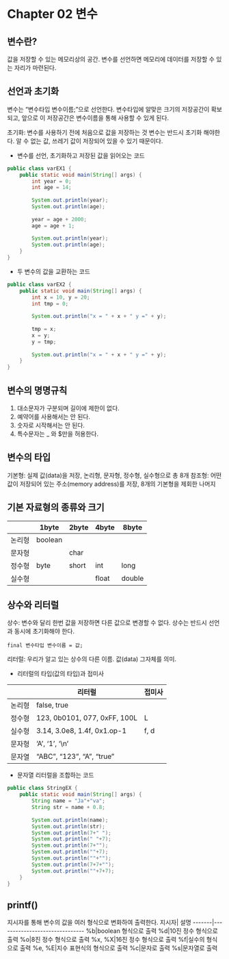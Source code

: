 Chapter 02 변수
===============
변수란?
--------
값을 저장할 수 있는 메모리상의 공간. 
변수를 선언하면 메모리에 데이터를 저장할 수 있는 자리가 마련된다.

선언과 초기화
-------------
변수는 “변수타입 변수이름;”으로 선언한다.
변수타입에 알맞은 크기의 저장공간이 확보되고, 앞으로 이 저장공간은 변수이름을 통해 사용할 수 있게 된다.

초기화: 변수를 사용하기 전에 처음으로 값을 저장하는 것
변수는 반드시 초기화 해야한다. 알 수 없는 값, 쓰레기 값이 저장되어 있을 수 있기 때문이다. 

* 변수를 선언, 초기화하고 저장된 값을 읽어오는 코드
```java
public class varEX1 {
	public static void main(String[] args) {
		int year = 0;
		int age = 14;
		
		System.out.println(year);
		System.out.println(age);
		
		year = age + 2000;
		age = age + 1;
		
		System.out.println(year);
		System.out.println(age);
	}
}
```
* 두 변수의 값을 교환하는 코드
```java
public class varEX2 {
	public static void main(String[] args) {
		int x = 10, y = 20;
		int tmp = 0;
		
		System.out.println("x = " + x + " y =" + y);
		
		tmp = x;
		x = y;
		y = tmp;
		
		System.out.println("x = " + x + " y =" + y);
	}
}
```

변수의 명명규칙
-----------
1. 대소문자가 구분되며 길이에 제한이 없다.
2. 예약어를 사용해서는 안 된다.
3. 숫자로 시작해서는 안 된다.
4. 특수문자는 _ 와 $만을 허용한다.

변수의 타입
----------
기본형: 실제 값(data)을 저장, 논리형, 문자형, 정수형, 실수형으로 총 8개
참조형: 어떤 값이 저장되어 있는 주소(memory address)를 저장, 8개의 기본형을 제회한 나머지

기본 자료형의 종류와 크기
--------------------
||1byte|2byte|4byte|8byte|
|--------|--------|--------|--------|--------|
|논리형  |boolean |        |        |        |
|문자형  |        |char    |        |        |
|정수형  |byte    |short   |int     |long    |
|실수형  |        |        |float   |double  |

상수와 리터럴
---------
상수: 변수와 달리 한번 값을 저장하면 다른 값으로 변경할 수 없다.
상수는 반드시 선언과 동시에 초기화해야 한다.

	final 변수타입 변수이름 = 값;

리터럴: 우리가 알고 있는 상수의 다른 이름. 값(data) 그자체를 의미.   
* 리터럴의 타입(값의 타입)과 접미사

||리터럴|접미사|
|--------|--------|--------|
|논리형  |false, true |        |
|정수형  |123, 0b0101, 077, 0xFF, 100L|L    |
|실수형  |3.14, 3.0e8, 1.4f, 0x1.op-1|f, d   |
|문자형  |‘A’, ‘1’, ‘\n’|        |
|문자열  |“ABC”, “123”, “A”, “true”|        |

* 문자열 리터럴을 조합하는 코드
```java
public class StringEX {
	public static void main(String[] args) {
		String name = "Ja"+"va";
		String str = name + 0.8;
		
		System.out.println(name);
		System.out.println(str);
		System.out.println(7+" ");
		System.out.println(" "+7);
		System.out.println(7+"");
		System.out.println(""+7);
		System.out.println(""+"");
		System.out.println(7+7+"");
		System.out.println(""+7+7);
	}
}
```

printf()
----
지시자를 통해 변수의 값을 여러 형식으로 변화하여 출력한다.
지시자| 설명
-------|-------------------------------
%b|boolean 형식으로 출력
%d|10진 정수 형식으로 출력
%o|8진 정수 형식으로 출력
%x, %X|16진 정수 형식으로 출력
%f|실수의 형식으로 출력
%e, %E|지수 표현식의 형식으로 출력
%c|문자로 출력
%s|문자열로 출력
